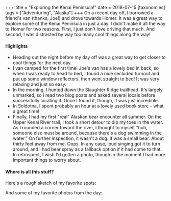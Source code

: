 +++
title = "Exploring the Kenai Peninsula!"
date = 2018-07-15
[taxonomies]
tags = ["Adventuring", "Alaska"]
+++
On a recent day off, I borrowed a friend's van (thanks, Joe!) and drove towards Homer. It was a great way to explore some of the Kenai Peninsula in just a day. I didn't make it all the way to Homer for two reasons. First, I just don't love driving that much. And second, I was distracted by way too many cool things along the way!

#### Highlights

- Heading out the night before my day off was a great way to get closer to cool things for the next day.
- I van camped for the first time! Joe's van has a lovely bed in back, so when I was ready to head to bed, I found a nice secluded turnout and put up some window reflectors, then went straight to bed! It was very relaxing and just so easy.
- In the morning, I hunted down the Slaughter Ridge trailhead. It's largely unmarked, so I read two blog posts and asked several locals before successfully locating it. Once I found it, though, it was just incredible.
- In Soldotna, I spent probably an hour at a lovely used book store – what a great time!
- Finally, I had my first "real" Alaskan bear encounter all summer. On the Upper Kenai River trail, I took a short detour to dip my toes in the water. As I rounded a corner toward the river, I thought to myself "huh, someone else must be around, because there's a dog swimming in the water." On further inspection, it wasn't a dog. It was a small bear. About thirty feet away from me. Oops. In any case, loud singing got it to turn around, and I had bear spray as a fallback option if it had come to that. In retrospect, I wish I'd gotten a photo, though in the moment I had more important things to worry about.

#### Where is all this stuff?

Here's a rough sketch of my favorite spots:

And some of my favorite photos from the day:
